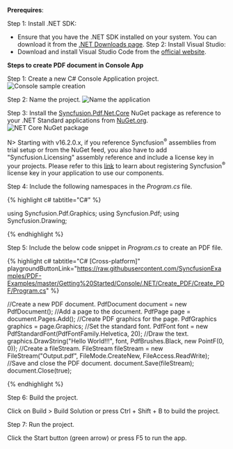 **Prerequires**:

Step 1: Install .NET SDK: 
* Ensure that you have the .NET SDK installed on your system. You can download it from the [.NET Downloads page](https://dotnet.microsoft.com/en-us/download).
Step 2: Install Visual Studio: 
* Download and install Visual Studio Code from the [official website](https://code.visualstudio.com/download).

**Steps to create PDF document in Console App**

Step 1: Create a new C# Console Application project.
![Console sample creation](Console_images/console-sample-creation.png)

Step 2: Name the project.
![Name the application](Console_images/Name_project_core.png)

Step 3: Install the [Syncfusion.Pdf.Net.Core](https://www.nuget.org/packages/Syncfusion.Pdf.Net.Core) NuGet package as reference to your .NET Standard applications from [NuGet.org](https://www.nuget.org).
![NET Core NuGet package](Console_images/Nuget_package_Core.png)

N> Starting with v16.2.0.x, if you reference Syncfusion<sup>&reg;</sup> assemblies from trial setup or from the NuGet feed, you also have to add "Syncfusion.Licensing" assembly reference and include a license key in your projects. Please refer to this [link](https://help.syncfusion.com/common/essential-studio/licensing/overview) to learn about registering Syncfusion<sup>&reg;</sup> license key in your application to use our components.

Step 4: Include the following namespaces in the *Program.cs* file.

{% highlight c# tabtitle="C#" %}

using Syncfusion.Pdf.Graphics;
using Syncfusion.Pdf;
using Syncfusion.Drawing;

{% endhighlight %}

Step 5: Include the below code snippet in *Program.cs* to create an PDF file.

{% highlight c# tabtitle="C# [Cross-platform]" playgroundButtonLink="https://raw.githubusercontent.com/SyncfusionExamples/PDF-Examples/master/Getting%20Started/Console/.NET/Create_PDF/Create_PDF/Program.cs" %}
 
//Create a new PDF document.
PdfDocument document = new PdfDocument();
//Add a page to the document.
PdfPage page = document.Pages.Add();
//Create PDF graphics for the page.
PdfGraphics graphics = page.Graphics;
//Set the standard font.
PdfFont font = new PdfStandardFont(PdfFontFamily.Helvetica, 20);
//Draw the text.
graphics.DrawString("Hello World!!!", font, PdfBrushes.Black, new PointF(0, 0));
//Create a fileStream.
FileStream fileStream = new FileStream("Output.pdf", FileMode.CreateNew, FileAccess.ReadWrite);
//Save and close the PDF document.
document.Save(fileStream);
document.Close(true);

{% endhighlight %}

Step 6: Build the project.

Click on Build > Build Solution or press Ctrl + Shift + B to build the project.

Step 7: Run the project.

Click the Start button (green arrow) or press F5 to run the app.